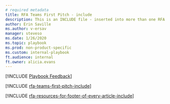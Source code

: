 ```yaml
---  
# required metadata  
title: RFA Teams First Pitch - include 
description: This is an INCLUDE file - inserted into more than one RFA Process Guide flow
author: Erin Saville  
ms.author: v-ersav
manager: steveso
ms.date: 1/26/2020  
ms.topic: playbook  
ms.prod: non-product-specific  
ms.custom: internal-playbook  
ft.audience: internal  
ft.owner: alicia.evans
---
```


[!INCLUDE [Playbook Feedback](./includes/questions-feedback.md)]  

[!INCLUDE [rfa-teams-first-pitch-include](includes/rfa-teams-first-pitch-include.md)]

[!INCLUDE [rfa-resources-for-footer-of-every-article-include](includes/rfa-resources-for-footer-of-every-article-include.md)]

